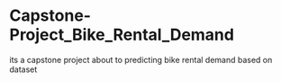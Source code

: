 # Capstone-Project_Bike_Rental_Demand
its a capstone project about to predicting bike rental demand based on dataset

